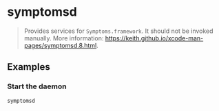 # symptomsd

> Provides services for `Symptoms.framework`. It should not be invoked manually. More information: <https://keith.github.io/xcode-man-pages/symptomsd.8.html>.

## Examples

### Start the daemon

```bash
symptomsd
```
